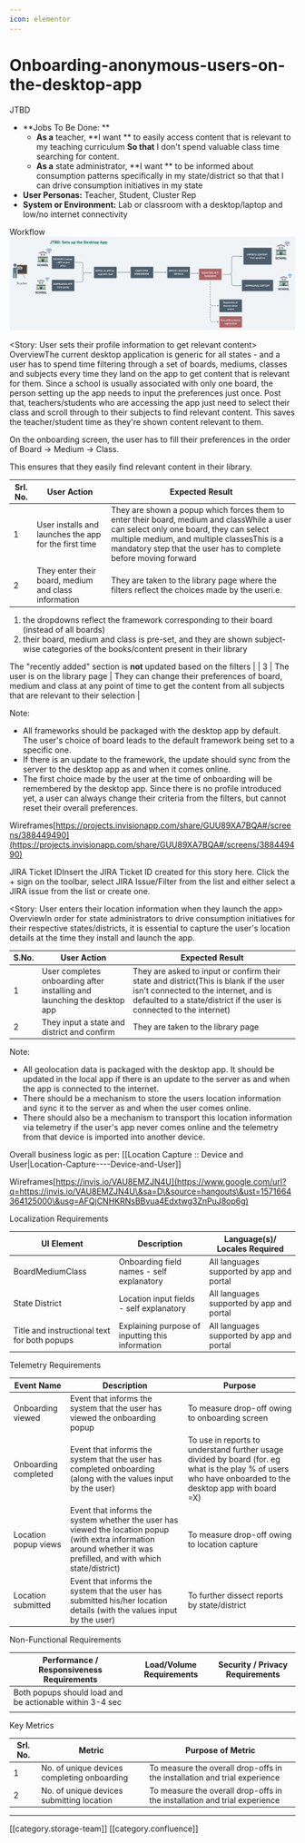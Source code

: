 ```yaml
---
icon: elementor
---
```


# Onboarding-anonymous-users-on-the-desktop-app

JTBD

* \*\*Jobs To Be Done: \*\*
  * **As a** teacher, \*\*I want \*\* to easily access content that is relevant to my teaching curriculum  **So that** I don't spend valuable class time searching for content.&#x20;
  * **As a** state administrator, \*\*I want \*\* to be informed about consumption patterns specifically in my state/district so that that I can drive consumption initiatives in my state&#x20;
* **User Personas:** Teacher, Student, Cluster Rep
* **System or Environment:**  Lab or classroom with a desktop/laptop and low/no internet connectivity&#x20;

Workflow![](<../../../../../PRD/prd-ed-td-req-5od/images/storage/Desktop App User Flows (4).png>)

\<Story: User sets their profile information to get relevant content> OverviewThe current desktop application is generic for all states - and a user has to spend time filtering through a set of boards, mediums, classes and subjects every time they land on the app to get content that is relevant for them. Since a school is usually associated with only one board, the person setting up the app needs to input the preferences just once. Post that, teachers/students who are accessing the app just need to select their class and scroll through to their subjects to find relevant content. This saves the teacher/student time as they're shown content relevant to them.&#x20;

On the onboarding screen, the user has to fill their preferences in the order of Board → Medium → Class.&#x20;

This ensures that they easily find relevant content in their library.&#x20;

| Srl. No. | User Action                                            | Expected Result                                                                                                                                                                                                                                          |
| -------- | ------------------------------------------------------ | -------------------------------------------------------------------------------------------------------------------------------------------------------------------------------------------------------------------------------------------------------- |
| 1        | User installs and launches the app for the first time  | They are shown a popup which forces them to enter their board, medium and classWhile a user can select only one board, they can select multiple medium, and multiple classesThis is a mandatory step that the user has to complete before moving forward |
| 2        | They enter their board, medium and class information   | They are taken to the library page where the filters reflect the choices made by the useri.e.                                                                                                                                                            |

1. the dropdowns reflect the framework corresponding to their board (instead of all boards)
2. their board, medium and class is pre-set, and they are shown subject-wise categories of the books/content present in their library

The "recently added" section is **not** updated based on the filters | | 3 | The user is on the library page | They can change their preferences of board, medium and class at any point of time to get the content from all subjects that are relevant to their selection |

Note:

* All frameworks should be packaged with the desktop app by default. The user's choice of board leads to the default framework being set to a specific one.&#x20;
* If there is an update to the framework, the update should sync from the server to the desktop app as and when it comes online.&#x20;
* The first choice made by the user at the time of onboarding will be remembered by the desktop app. Since there is no profile introduced yet, a user can always change their criteria from the filters, but cannot reset their overall preferences.

Wireframes[https://projects.invisionapp.com/share/GUU89XA7BQA#/screens/388449490](https://projects.invisionapp.com/share/GUU89XA7BQA#/screens/388449490)

JIRA Ticket IDInsert the JIRA Ticket ID created for this story here. Click the + sign on the toolbar, select JIRA Issue/Filter from the list and either select a JIRA issue from the list or create one.  &#x20;

\<Story: User enters their location information when they launch the app> OverviewIn order for state administrators to drive consumption initiatives for their respective states/districts, it is essential to capture the user's location details at the time they install and launch the app.&#x20;

| S.No. | User Action                                                              | Expected Result                                                                                                                                                                                       |
| ----- | ------------------------------------------------------------------------ | ----------------------------------------------------------------------------------------------------------------------------------------------------------------------------------------------------- |
| 1     | User completes onboarding after installing and launching the desktop app | They are asked to input or confirm their state and district(This is blank if the user isn't connected to the internet, and is defaulted to a state/district if the user is connected to the internet) |
| 2     | They input a state and district and confirm                              | They are taken to the library page                                                                                                                                                                    |

Note:

* All geolocation data is packaged with the desktop app. It should be updated in the local app if there is an update to the server as and when the app is connected to the internet.&#x20;
* There should be a mechanism to store the users location information and sync it to the server as and when the user comes online.
* There should also be a mechanism to transport this location information via telemetry if the user's app never comes online and the telemetry from that device is imported into another device.&#x20;

Overall business logic as per: \[\[Location Capture :: Device and User|Location-Capture----Device-and-User]]

Wireframes[https://invis.io/VAU8EMZJN4U](https://www.google.com/url?q=https://invis.io/VAU8EMZJN4U\&sa=D\&source=hangouts\&ust=1571664364125000\&usg=AFQjCNHKRNsBBvua4Edxtwg3ZnPuJ8op6g)

Localization Requirements

| UI Element                                   | Description                                      | Language(s)/ Locales Required             |
| -------------------------------------------- | ------------------------------------------------ | ----------------------------------------- |
| BoardMediumClass                             | Onboarding field names - self explanatory        | All languages supported by app and portal |
| State District                               | Location input fields - self explanatory         | All languages supported by app and portal |
| Title and instructional text for both popups | Explaining purpose of inputting this information | All languages supported by app and portal |

Telemetry Requirements

| Event Name           | Description                                                                                                                                                          | Purpose                                                                                                                                                  |
| -------------------- | -------------------------------------------------------------------------------------------------------------------------------------------------------------------- | -------------------------------------------------------------------------------------------------------------------------------------------------------- |
| Onboarding viewed    | Event that informs the system that the user has viewed the onboarding popup                                                                                          | To measure drop-off owing to onboarding screen                                                                                                           |
| Onboarding completed | Event that informs the system that the user has completed onboarding (along with the values input by the user)                                                       | To use in reports to understand further usage divided by board (for. eg what is the play % of users who have onboarded to the desktop app with board =X) |
| Location popup views | Event that informs the system whether the user has viewed the location popup (with extra information around whether it was prefilled, and with which state/district) | To measure drop-off owing to location capture                                                                                                            |
| Location submitted   | Event that informs the system that the user has submitted his/her location details (with the values input by the user)                                               | To further dissect reports by state/district                                                                                                             |

Non-Functional Requirements

| Performance / Responsiveness Requirements                | Load/Volume Requirements | Security / Privacy Requirements |
| -------------------------------------------------------- | ------------------------ | ------------------------------- |
| Both popups should load and be actionable within 3-4 sec |                          |                                 |
|                                                          |                          |                                 |

Key Metrics

| Srl. No. | Metric                                      | Purpose of Metric                                                         |
| -------- | ------------------------------------------- | ------------------------------------------------------------------------- |
| 1        | No. of unique devices completing onboarding | To measure the overall drop-offs in the installation and trial experience |
| 2        | No. of unique devices submitting location   | To measure the overall drop-offs in the installation and trial experience |

***

\[\[category.storage-team]] \[\[category.confluence]]
